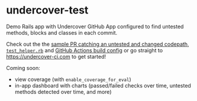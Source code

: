 # undercover-test

Demo Rails app with Undercover GitHub App configured to find untested methods, blocks and classes in each commit.

Check out the the [sample PR catching an untested and changed codepath](https://github.com/twitchy-tortoise/undercover-test/pull/57), [`test_helper.rb`](https://github.com/twitchy-tortoise/undercover-test/blob/master/test/test_helper.rb) and [GitHub Actions build config](https://github.com/twitchy-tortoise/undercover-test/blob/c97f59502b6aa20587c503bb051e78edab648802/.github/workflows/test.yml) or go straight to https://undercover-ci.com to get started!

Coming soon:
- view coverage (with `enable_coverage_for_eval`)
- in-app dashboard with charts (passed/failed checks over time, untested methods detected over time, and more)
